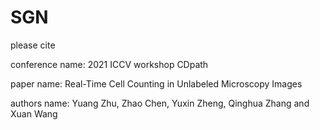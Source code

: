 # SGN

please cite

conference name: 2021 ICCV workshop CDpath

paper name: Real-Time Cell Counting in Unlabeled Microscopy Images

authors name: Yuang Zhu, Zhao Chen, Yuxin Zheng, Qinghua Zhang and Xuan Wang
